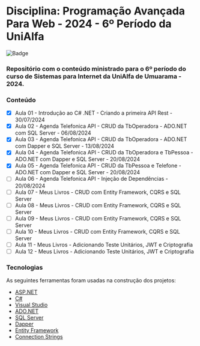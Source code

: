 # Disciplina: Programação Avançada Para Web - 2024 - 6º Período da UniAlfa

![Badge](https://img.shields.io/badge/Marcos%20Dias%20Vendramini-ASP.NET%20C%23-red)

### Repositório com o conteúdo ministrado para o 6º período do curso de Sistemas para Internet da UniAlfa de Umuarama - 2024.

### Conteúdo

- [x] Aula 01 - Introdução ao C# .NET - Criando a primeira API Rest - 30/07/2024
- [x] Aula 02 - Agenda Telefonica API - CRUD da TbOperadora - ADO.NET com SQL Server - 06/08/2024
- [x] Aula 03 - Agenda Telefonica API - CRUD da TbOperadora - ADO.NET com Dapper e SQL Server - 13/08/2024
- [x] Aula 04 - Agenda Telefonica API - CRUD da TbOperadora e TbPessoa - ADO.NET com Dapper e SQL Server - 20/08/2024
- [x] Aula 05 - Agenda Telefonica API - CRUD da TbPessoa e Telefone - ADO.NET com Dapper e SQL Server - 20/08/2024
- [ ] Aula 06 - Agenda Telefonica API - Injeção de Dependências - 20/08/2024
- [ ] Aula 07 - Meus Livros - CRUD com Entity Framework, CQRS e SQL Server
- [ ] Aula 08 - Meus Livros - CRUD com Entity Framework, CQRS e SQL Server
- [ ] Aula 09 - Meus Livros - CRUD com Entity Framework, CQRS e SQL Server
- [ ] Aula 10 - Meus Livros - CRUD com Entity Framework, CQRS e SQL Server
- [ ] Aula 11 - Meus Livros - Adicionando Teste Unitários, JWT e Criptografia
- [ ] Aula 12 - Meus Livros - Adicionando Teste Unitários, JWT e Criptografia

### Tecnologias

As seguintes ferramentas foram usadas na construção dos projetos:

- [ASP.NET](https://dotnet.microsoft.com/apps/aspnet)
- [C#](https://docs.microsoft.com/pt-br/dotnet/csharp/)
- [Visual Studio](https://visualstudio.microsoft.com/pt-br/)
- [ADO.NET](https://docs.microsoft.com/pt-br/dotnet/framework/data/adonet/)
- [SQL Server](https://www.microsoft.com/pt-br/sql-server/sql-server-downloads)
- [Dapper](https://github.com/DapperLib/Dapper)
- [Entity Framework](https://docs.microsoft.com/pt-br/ef/)
- [Connection Strings](https://www.connectionstrings.com/)

